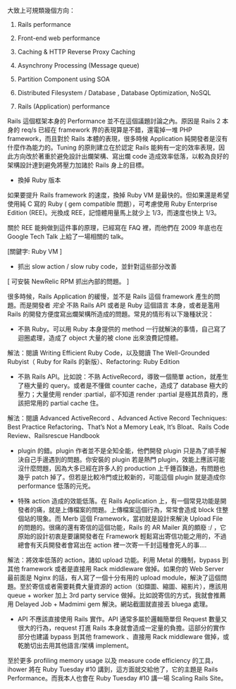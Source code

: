 大致上可規類幾個方向：

1. Rails performance
2. Front-end web performance
3. Caching & HTTP Reverse Proxy Caching
4. Asynchrony Processing (Message queue)
5. Partition Component using SOA
6. Distributed Filesystem / Database , Database Optimization, NoSQL

1. Rails (Application) performance

Rails 這個框架本身的 Performance 並不在這個議題討論之內。原因是 Rails 2 本身的 req/s 已經在 framework 界的表現算是不錯，還電掉一堆 PHP framework，而且對於 Rails 本體的表現，很多時候 Application 純開發者是沒有什麼作為能力的。Tuning 的原則建立在於認定 Rails 能夠有一定的效率表現，因此方向改於著重於避免設計出爛架構、寫出爛 code 造成效率低落，以較為良好的架構設計達到避免將壓力加諸於 Rails 身上的目標。

* 換掉 Ruby 版本

如果要提升 Rails framework 的速度，換掉 Ruby VM 是最快的。但如果還是希望使用純 C 寫的 Ruby ( gem compatible 問題），可考慮使用 Ruby Enterprise Edition (REE)。光換成 REE，記憶體用量馬上就少上 1/3，而速度也快上 1/3。

關於 REE 能夠做到這件事的原理，已經寫在 FAQ 裡，而他們在 2009 年底也在 Google Tech Talk 上給了一場相關的 talk。

[關鍵字: Ruby VM ]

* 抓出 slow action / slow ruby code，並針對這些部分改善

[ 可安裝 NewRelic RPM 抓出內部的問題。 ]

很多時候，Rails Application 的緩慢，並不是 Rails 這個 framework 產生的問題。而是開發者 *完全* 不熟 Rails API 或者是 Ruby 這個語言 本身，或者是濫用 Rails 的開發方便度寫出爛架構所造成的問題。常見的情形有以下幾種狀況：

- 不熟 Ruby。可以用 Ruby 本身提供的 method 一行就解決的事情，自己寫了迴圈處理，造成了 object 大量的被 clone 出來浪費記憶體。

解法：閱讀 Writing Efficient Ruby Code，以及閱讀 The Well-Grounded Rubyist（ Ruby for Rails 的新版）、Refactoring: Ruby Edition

- 不熟 Rails API。比如說：不熟 ActiveRecord，導致一個簡單 action，就產生了極大量的 query。或者是不懂做 counter cache，造成了 database 極大的壓力；大量使用 render :partial，卻不知道 render :partial 是極其昂貴的，應該把常用的 partial cache 住。

解法：閱讀 Advanced ActiveRecord 、Advanced Active Record Techniques: Best Practice Refactoring、That’s Not a Memory Leak, It’s Bloat、Rails Code Review、Railsrescue Handbook

- plugin 的錯。plugin 作者並不是全知全能，他們開發 plugin 只是為了順手解決自己手邊遇到的問題。你安裝的 plugin 若是熱門 plugin，效能上應該可能沒什麼問題，因為大多已經在許多人的 production 上千錘百鍊過，有問題也幾乎 patch 掉了。但若是比較冷門或比較新的，可能這個 plugin 就是造成你 performance 低落的元兇。

- 特殊 action 造成的效能低落。在 Rails Application 上，有一個常見功能是開發者的痛，就是上傳檔案的問題。上傳檔案這個行為，常常會造成 block 住整個站的現象。而 Merb 這個 Framework，當初就是設計來解決 Upload File 的問題的。很痛的還有寄信的這個功能，Rails 的 AR Mailer 真的頗廢 :/ ，它原始的設計初衷是要讓開發者在 Framework 輕鬆寫出寄信功能之用的，不過總會有天兵開發者會寫出在 action 裡一次寄一千封這種會死人的事….

解法：將效率低落的 action，諸如 upload 功能。利用 Metal 的機制，bypass 到其他 framework 或者是直接用 Rack middleware 做掉。如果你的 Web Server 最前面是 Nginx 的話，有人寫了一個十分有用的 upload module，解決了這個問題。至於寄信或者需要耗費大量資源的 action（如擷圖、縮圖、縮影片），應該用 queue + worker 加上 3rd party service 做掉。比如說寄信的方式，我就會推薦用 Delayed Job + Madmimi gem 解決。網站截圖就直接丟 bluega 處理。

- API 不應該直接使用 Rails 實作。API 通常多屬於邏輯簡單但 Request 數量又很大的行為，request 打進 Rails 本身就會造成一定量的負擔。這部分的實作部分也建議 bypass 到其他 framework 、直接用 Rack middleware 做掉，或乾脆切出去用其他語言/架構 implement。

至於更多 profiling memory usage 以及 measure code efficiency 的工具，ihower 將在 Ruby Tuesday #10 講到，這方面就交給他了，它的主題是 Rails Performance。而我本人也會在 Ruby Tuesday #10 講一場 Scaling Rails Site。